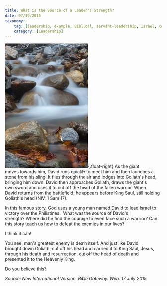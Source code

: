```yaml
---
title: What is the Source of a Leader's Strength?
date: 07/19/2015
taxonomy:
    tag: [leadership, example, Biblical, servant-leadership, Israel, courage, faith, God]
    category: [Leadership]
---
```

![A leader's strength](./waterfall-stream.jpg){.float-right}
As the giant moves towards him, David runs quickly to meet him and then launches a stone from his sling. It flies through the air and lodges into Goliath's head, bringing him down. David then approaches Goliath, draws the giant's own sword and uses it to cut off the head of the fallen warrior. When David returns from the battlefield, he appears before King Saul, still holding Goliath's head (NIV, 1 Sam 17).

In this famous story, God uses a young man named David to lead Israel to victory over the Philistines.  What was the source of David's strength? Where did he find the courage to even face such a warrior? Can this story teach us how to defeat the enemies in our lives?

I think it can!

You see, man's greatest enemy is death itself. And just like David brought down Goliath, cut off his head and carried it to King Saul, Jesus, through his death and resurrection, cut off the head of death and presented it to the Heavenly King.  

Do you believe this? 

<cite>Source: New International Version. Bible Gateway. Web. 17 July 2015.</cite>